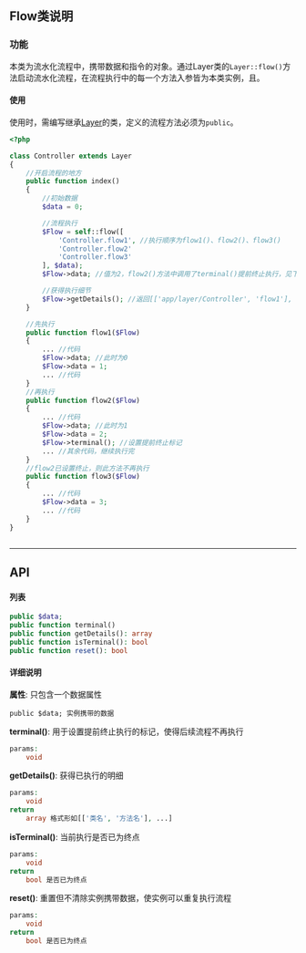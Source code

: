Flow类说明
----

### 功能

本类为流水化流程中，携带数据和指令的对象。通过Layer类的`Layer::flow()`方法启动流水化流程，在流程执行中的每一个方法入参皆为本类实例，且。


#### 使用

使用时，需编写继承[Layer](Layer.md)的类，定义的流程方法必须为`public`。
~~~php
<?php

class Controller extends Layer
{
    //开启流程的地方
    public function index()
    {
        //初始数据
        $data = 0;

        //流程执行
        $Flow = self::flow([
            'Controller.flow1', //执行顺序为flow1()、flow2()、flow3()
            'Controller.flow2'
            'Controller.flow3'
        ], $data);
        $Flow->data; //值为2，flow2()方法中调用了terminal()提前终止执行，见下述

        //获得执行细节
        $Flow->getDetails(); //返回[['app/layer/Controller', 'flow1'], ['app/layer/Controller', 'flow2']] 命名空间前缀来自Layer的配置项
    }

    //先执行
    public function flow1($Flow)
    {
        ... //代码
        $Flow->data; //此时为0
        $Flow->data = 1;
        ... //代码
    }
    //再执行
    public function flow2($Flow)
    {
        ... //代码
        $Flow->data; //此时为1
        $Flow->data = 2;
        $Flow->terminal(); //设置提前终止标记
        ... //其余代码，继续执行完
    }
    //flow2已设置终止，则此方法不再执行
    public function flow3($Flow)
    {
        ... //代码
        $Flow->data = 3;
        ... //代码
    }
}



~~~


---


## API

#### 列表
~~~php
public $data;
public function terminal()
public function getDetails(): array
public function isTerminal(): bool
public function reset(): bool
~~~

#### 详细说明

**属性**: 只包含一个数据属性
```
public $data; 实例携带的数据
```

**terminal()**: 用于设置提前终止执行的标记，使得后续流程不再执行
```php
params:
    void
```

**getDetails()**: 获得已执行的明细
```php
params:
    void
return
    array 格式形如[['类名', '方法名'], ...]
```

**isTerminal()**: 当前执行是否已为终点
```php
params:
    void
return
    bool 是否已为终点
```

**reset()**: 重置但不清除实例携带数据，使实例可以重复执行流程
```php
params:
    void
return
    bool 是否已为终点
```